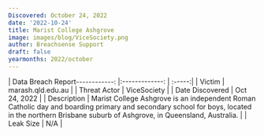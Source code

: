 ```yaml
---
Discovered: October 24, 2022
date: '2022-10-24'
title: Marist College Ashgrove
image: images/blog/ViceSociety.png
author: Breachsense Support
draft: false
yearmonths: 2022/october
---
```


| Data Breach Report------------:     |:-------------:    | :-----:|
| Victim      | marash.qld.edu.au      | 
| Threat Actor      | ViceSociety      | 
| Date Discovered      | Oct 24, 2022      | 
| Description      | Marist College Ashgrove is an independent Roman Catholic day and boarding primary and secondary school for boys, located in the northern Brisbane suburb of Ashgrove, in Queensland, Australia.      | 
| Leak Size      | N/A      | 

